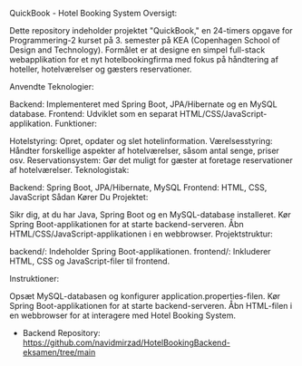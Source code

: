 QuickBook - Hotel Booking System Oversigt:

Dette repository indeholder projektet "QuickBook," en 24-timers opgave for Programmering-2 kurset på 3. semester på KEA (Copenhagen School of Design and Technology). Formålet er at designe en simpel full-stack webapplikation for et nyt hotelbookingfirma med fokus på håndtering af hoteller, hotelværelser og gæsters reservationer.

Anvendte Teknologier:

Backend: Implementeret med Spring Boot, JPA/Hibernate og en MySQL database. Frontend: Udviklet som en separat HTML/CSS/JavaScript-applikation. Funktioner:

Hotelstyring: Opret, opdater og slet hotelinformation. Værelsesstyring: Håndter forskellige aspekter af hotelværelser, såsom antal senge, priser osv. Reservationsystem: Gør det muligt for gæster at foretage reservationer af hotelværelser. Teknologistak:

Backend: Spring Boot, JPA/Hibernate, MySQL Frontend: HTML, CSS, JavaScript Sådan Kører Du Projektet:

Sikr dig, at du har Java, Spring Boot og en MySQL-database installeret. Kør Spring Boot-applikationen for at starte backend-serveren. Åbn HTML/CSS/JavaScript-applikationen i en webbrowser. Projektstruktur:

backend/: Indeholder Spring Boot-applikationen. frontend/: Inkluderer HTML, CSS og JavaScript-filer til frontend.

Instruktioner:

Opsæt MySQL-databasen og konfigurer application.properties-filen. Kør Spring Boot-applikationen for at starte backend-serveren. Åbn HTML-filen i en webbrowser for at interagere med Hotel Booking System.

- Backend Repository: https://github.com/navidmirzad/HotelBookingBackend-eksamen/tree/main 

